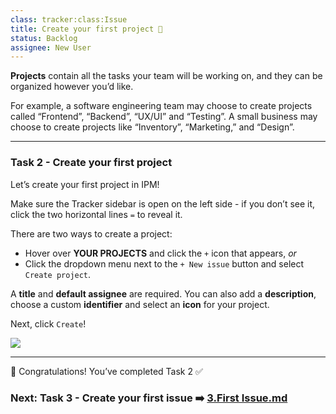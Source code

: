 ```yaml
---
class: tracker:class:Issue
title: Create your first project 📌
status: Backlog
assignee: New User
---
```

**Projects** contain all the tasks your team will be working on, and they can be organized however you’d like.

For example, a software engineering team may choose to create projects called “Frontend”, “Backend”, “UX/UI” and “Testing”. A small business may choose to create projects like “Inventory”, “Marketing,” and “Design”.

---

### Task 2 - Create your first project

Let’s create your first project in IPM!

Make sure the Tracker sidebar is open on the left side - if you don’t see it, click the two horizontal lines  `=` to reveal it.

There are two ways to create a project:

* Hover over **YOUR PROJECTS** and click the `+` icon that appears, *or*
* Click the dropdown menu next to the `+ New issue` button and select `Create project`.

A **title** and **default assignee** are required. You can also add a **description**, choose a custom **identifier** and select an **icon** for your project.

Next, click `Create`!

![](../files/onboarding-create-project.gif)

---

🎉 Congratulations! You’ve completed Task 2 ✅

### Next: Task 3 - Create your first issue ➡️ [3.First Issue.md](./3.First%20Issue.md)
